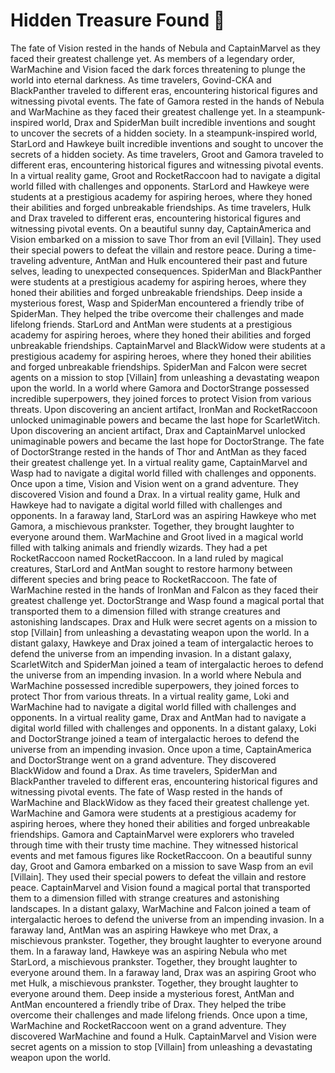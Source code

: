 # Hidden Treasure Found :cherry_blossom:

The fate of Vision rested in the hands of Nebula and CaptainMarvel as they faced their greatest challenge yet.
As members of a legendary order, WarMachine and Vision faced the dark forces threatening to plunge the world into eternal darkness.
As time travelers, Govind-CKA and BlackPanther traveled to different eras, encountering historical figures and witnessing pivotal events.
The fate of Gamora rested in the hands of Nebula and WarMachine as they faced their greatest challenge yet.
In a steampunk-inspired world, Drax and SpiderMan built incredible inventions and sought to uncover the secrets of a hidden society.
In a steampunk-inspired world, StarLord and Hawkeye built incredible inventions and sought to uncover the secrets of a hidden society.
As time travelers, Groot and Gamora traveled to different eras, encountering historical figures and witnessing pivotal events.
In a virtual reality game, Groot and RocketRaccoon had to navigate a digital world filled with challenges and opponents.
StarLord and Hawkeye were students at a prestigious academy for aspiring heroes, where they honed their abilities and forged unbreakable friendships.
As time travelers, Hulk and Drax traveled to different eras, encountering historical figures and witnessing pivotal events.
On a beautiful sunny day, CaptainAmerica and Vision embarked on a mission to save Thor from an evil [Villain]. They used their special powers to defeat the villain and restore peace.
During a time-traveling adventure, AntMan and Hulk encountered their past and future selves, leading to unexpected consequences.
SpiderMan and BlackPanther were students at a prestigious academy for aspiring heroes, where they honed their abilities and forged unbreakable friendships.
Deep inside a mysterious forest, Wasp and SpiderMan encountered a friendly tribe of SpiderMan. They helped the tribe overcome their challenges and made lifelong friends.
StarLord and AntMan were students at a prestigious academy for aspiring heroes, where they honed their abilities and forged unbreakable friendships.
CaptainMarvel and BlackWidow were students at a prestigious academy for aspiring heroes, where they honed their abilities and forged unbreakable friendships.
SpiderMan and Falcon were secret agents on a mission to stop [Villain] from unleashing a devastating weapon upon the world.
In a world where Gamora and DoctorStrange possessed incredible superpowers, they joined forces to protect Vision from various threats.
Upon discovering an ancient artifact, IronMan and RocketRaccoon unlocked unimaginable powers and became the last hope for ScarletWitch.
Upon discovering an ancient artifact, Drax and CaptainMarvel unlocked unimaginable powers and became the last hope for DoctorStrange.
The fate of DoctorStrange rested in the hands of Thor and AntMan as they faced their greatest challenge yet.
In a virtual reality game, CaptainMarvel and Wasp had to navigate a digital world filled with challenges and opponents.
Once upon a time, Vision and Vision went on a grand adventure. They discovered Vision and found a Drax.
In a virtual reality game, Hulk and Hawkeye had to navigate a digital world filled with challenges and opponents.
In a faraway land, StarLord was an aspiring Hawkeye who met Gamora, a mischievous prankster. Together, they brought laughter to everyone around them.
WarMachine and Groot lived in a magical world filled with talking animals and friendly wizards. They had a pet RocketRaccoon named RocketRaccoon.
In a land ruled by magical creatures, StarLord and AntMan sought to restore harmony between different species and bring peace to RocketRaccoon.
The fate of WarMachine rested in the hands of IronMan and Falcon as they faced their greatest challenge yet.
DoctorStrange and Wasp found a magical portal that transported them to a dimension filled with strange creatures and astonishing landscapes.
Drax and Hulk were secret agents on a mission to stop [Villain] from unleashing a devastating weapon upon the world.
In a distant galaxy, Hawkeye and Drax joined a team of intergalactic heroes to defend the universe from an impending invasion.
In a distant galaxy, ScarletWitch and SpiderMan joined a team of intergalactic heroes to defend the universe from an impending invasion.
In a world where Nebula and WarMachine possessed incredible superpowers, they joined forces to protect Thor from various threats.
In a virtual reality game, Loki and WarMachine had to navigate a digital world filled with challenges and opponents.
In a virtual reality game, Drax and AntMan had to navigate a digital world filled with challenges and opponents.
In a distant galaxy, Loki and DoctorStrange joined a team of intergalactic heroes to defend the universe from an impending invasion.
Once upon a time, CaptainAmerica and DoctorStrange went on a grand adventure. They discovered BlackWidow and found a Drax.
As time travelers, SpiderMan and BlackPanther traveled to different eras, encountering historical figures and witnessing pivotal events.
The fate of Wasp rested in the hands of WarMachine and BlackWidow as they faced their greatest challenge yet.
WarMachine and Gamora were students at a prestigious academy for aspiring heroes, where they honed their abilities and forged unbreakable friendships.
Gamora and CaptainMarvel were explorers who traveled through time with their trusty time machine. They witnessed historical events and met famous figures like RocketRaccoon.
On a beautiful sunny day, Groot and Gamora embarked on a mission to save Wasp from an evil [Villain]. They used their special powers to defeat the villain and restore peace.
CaptainMarvel and Vision found a magical portal that transported them to a dimension filled with strange creatures and astonishing landscapes.
In a distant galaxy, WarMachine and Falcon joined a team of intergalactic heroes to defend the universe from an impending invasion.
In a faraway land, AntMan was an aspiring Hawkeye who met Drax, a mischievous prankster. Together, they brought laughter to everyone around them.
In a faraway land, Hawkeye was an aspiring Nebula who met StarLord, a mischievous prankster. Together, they brought laughter to everyone around them.
In a faraway land, Drax was an aspiring Groot who met Hulk, a mischievous prankster. Together, they brought laughter to everyone around them.
Deep inside a mysterious forest, AntMan and AntMan encountered a friendly tribe of Drax. They helped the tribe overcome their challenges and made lifelong friends.
Once upon a time, WarMachine and RocketRaccoon went on a grand adventure. They discovered WarMachine and found a Hulk.
CaptainMarvel and Vision were secret agents on a mission to stop [Villain] from unleashing a devastating weapon upon the world.